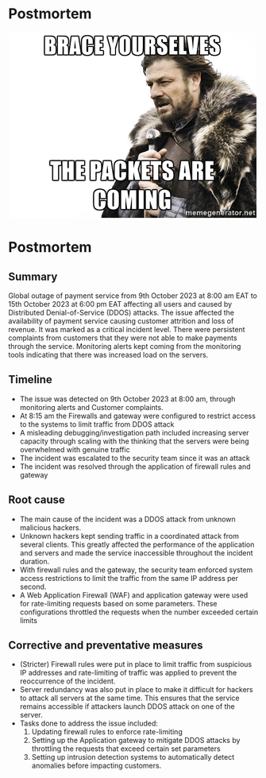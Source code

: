 # Postmortem
![Attck Meme](ddos-packets.webp)
# Postmortem
## Summary
Global outage of payment service from 9th October 2023 at 8:00 am EAT to 15th October 2023 at 6:00 pm EAT affecting all users and caused by Distributed Denial-of-Service (DDOS) attacks.
The issue affected the availability of payment service causing customer attrition and loss of revenue. It was marked as a critical incident level. There were persistent complaints from customers that they were not able to make payments through the service. Monitoring alerts kept coming from the monitoring tools indicating that there was increased load on the servers. 

## Timeline
- The issue was detected on 9th October 2023 at 8:00 am, through monitoring alerts and Customer complaints. 
- At 8:15 am the Firewalls and gateway were configured to restrict access to the systems to limit traffic from DDOS attack
- A misleading debugging/investigation path included increasing server capacity through scaling with the thinking that the servers were being overwhelmed with genuine traffic
- The incident was escalated to the security team since it was an attack
- The incident was resolved through the application of firewall rules and gateway

## Root cause
- The main cause of the incident was a DDOS attack from unknown malicious hackers.
- Unknown hackers kept sending traffic in a coordinated attack from several clients. This greatly affected the performance of the application and servers and made the service inaccessible throughout the incident duration. 
- With firewall rules and the gateway, the security team enforced system access restrictions to limit the traffic from the same IP address per second.
- A Web Application Firewall (WAF) and application gateway were used for rate-limiting requests based on some parameters. These configurations throttled the requests when the number exceeded certain limits


## Corrective and preventative measures
- (Stricter) Firewall rules were put in place to limit traffic from suspicious IP addresses and rate-limiting of traffic was applied to prevent the reoccurrence of the incident.
- Server redundancy was also put in place to make it difficult for hackers to attack all servers at the same time. This ensures that the service remains accessible if attackers launch DDOS attack on one of the server.
- Tasks done to address the issue included:
  1. Updating firewall rules to enforce rate-limiting
  2. Setting up the Application gateway to mitigate DDOS attacks by throttling the requests that exceed certain set parameters
  3. Setting up intrusion detection systems to automatically detect anomalies before impacting customers.
